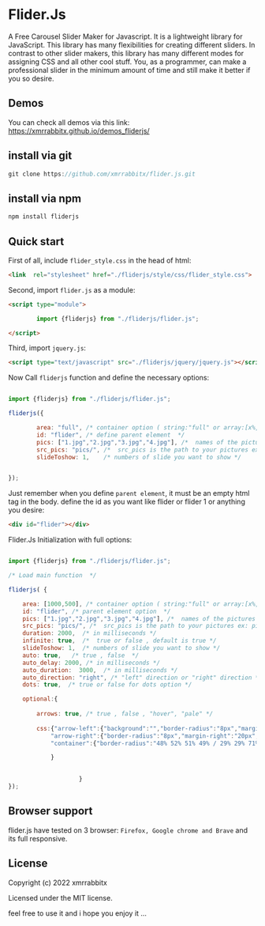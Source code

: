 # Flider.Js 

A Free Carousel Slider Maker for Javascript. It is a lightweight library for JavaScript. This library has many flexibilities for creating different sliders. In contrast to other slider makers, this library has many different modes for assigning CSS and all other cool stuff. You, as a programmer, can make a professional slider in the minimum amount of time and still make it better if you so desire.


## Demos

You can check all demos via this link: https://xmrrabbitx.github.io/demos_fliderjs/


## install via git
```javascript
git clone https://github.com/xmrrabbitx/flider.js.git
```


## install via npm
```javascript
npm install fliderjs
```

## Quick start

First of all, include `flider_style.css` in the head of html:

```html
<link  rel="stylesheet" href="./fliderjs/style/css/flider_style.css">
```

Second, import `flider.js` as a module:

```html
<script type="module">

        import {fliderjs} from "./fliderjs/flider.js";

</script>
```


Third, import `jquery.js`:

```html
<script type="text/javascript" src="./fliderjs/jquery/jquery.js"></script>
```


Now Call `fliderjs` function and define the necessary options:

```javascript

import {fliderjs} from "./fliderjs/flider.js";

fliderjs({

        area: "full", /* container option ( string:"full" or array:[x%,y%] )  */
        id: "flider", /* define parent element  */
        pics: ["1.jpg","2.jpg","3.jpg","4.jpg"], /*  names of the pictures you want to put  */
        src_pics: "pics/", /*  src_pics is the path to your pictures ex: pics/  */
        slideToshow: 1,    /* numbers of slide you want to show */


});
```

Just remember when you define `parent element`, it must be an empty html tag in the body. define the id as you want like flider or flider 1 or anything you desire:

```html
<div id="flider"></div>
```

Flider.Js Initialization with full options:

```javascript

import {fliderjs} from "./fliderjs/flider.js";

/* Load main function  */

fliderjs( {

    area: [1000,500], /* container option ( string:"full" or array:[x%,y%] )  */
    id: "flider", /* parent element option  */
    pics: ["1.jpg","2.jpg","3.jpg","4.jpg"], /*  names of the pictures you want to put  */
    src_pics: "pics/", /*  src_pics is the path to your pictures ex: pics/  */
    duration: 2000,  /* in milliseconds */
    infinite: true,  /*  true or false , default is true */
    slideToshow: 1,  /* numbers of slide you want to show */
    auto: true,   /* true , false  */
    auto_delay: 2000, /* in milliseconds */
    auto_duration:  3000,  /* in milliseconds */
    auto_direction: "right", /* "left" direction or "right" direction */
    dots: true,  /* true or false for dots option */

    optional:{
        
        arrows: true, /* true , false , "hover", "pale" */
    
        css:{"arrow-left":{"background":"","border-radius":"8px","margin-left":"20px","padding":"1% 1%"}, // arrow left style
            "arrow-right":{"border-radius":"8px","margin-right":"20px","padding":"1% 1%"}, // arrow right style 
            "container":{"border-radius":"48% 52% 51% 49% / 29% 29% 71% 71% "}, // container of slider

            }
        

                    }
});
```



## Browser support

flider.js have tested on 3 browser: `Firefox, Google chrome and Brave` and its full responsive.



## License

Copyright (c) 2022 xmrrabbitx

Licensed under the MIT license.

feel free to use it and i hope you enjoy it ...